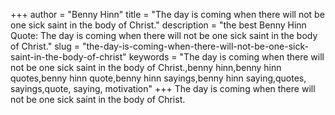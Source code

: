 +++
author = "Benny Hinn"
title = "The day is coming when there will not be one sick saint in the body of Christ."
description = "the best Benny Hinn Quote: The day is coming when there will not be one sick saint in the body of Christ."
slug = "the-day-is-coming-when-there-will-not-be-one-sick-saint-in-the-body-of-christ"
keywords = "The day is coming when there will not be one sick saint in the body of Christ.,benny hinn,benny hinn quotes,benny hinn quote,benny hinn sayings,benny hinn saying,quotes, sayings,quote, saying, motivation"
+++
The day is coming when there will not be one sick saint in the body of Christ.
